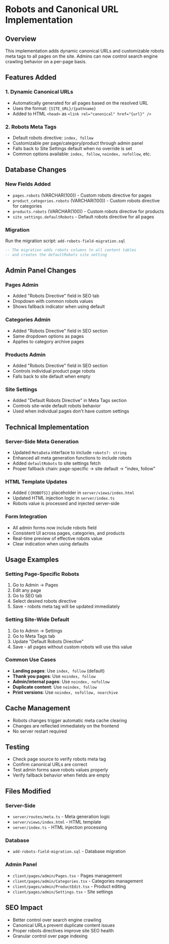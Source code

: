 # Robots and Canonical URL Implementation

## Overview
This implementation adds dynamic canonical URLs and customizable robots meta tags to all pages on the site. Admins can now control search engine crawling behavior on a per-page basis.

## Features Added

### 1. Dynamic Canonical URLs
- Automatically generated for all pages based on the resolved URL
- Uses the format: `{SITE_URL}/{pathname}`
- Added to HTML `<head>` as `<link rel="canonical" href="{url}" />`

### 2. Robots Meta Tags
- Default robots directive: `index, follow`
- Customizable per page/category/product through admin panel
- Falls back to Site Settings default when no override is set
- Common options available: `index, follow`, `noindex, nofollow`, etc.

## Database Changes

### New Fields Added
- `pages.robots` (VARCHAR(100)) - Custom robots directive for pages
- `product_categories.robots` (VARCHAR(100)) - Custom robots directive for categories  
- `products.robots` (VARCHAR(100)) - Custom robots directive for products
- `site_settings.defaultRobots` - Default robots directive for all pages

### Migration
Run the migration script: `add-robots-field-migration.sql`

```sql
-- The migration adds robots columns to all content tables
-- and creates the defaultRobots site setting
```

## Admin Panel Changes

### Pages Admin
- Added "Robots Directive" field in SEO tab
- Dropdown with common robots values
- Shows fallback indicator when using default

### Categories Admin  
- Added "Robots Directive" field in SEO section
- Same dropdown options as pages
- Applies to category archive pages

### Products Admin
- Added "Robots Directive" field in SEO section
- Controls individual product page robots
- Falls back to site default when empty

### Site Settings
- Added "Default Robots Directive" in Meta Tags section
- Controls site-wide default robots behavior
- Used when individual pages don't have custom settings

## Technical Implementation

### Server-Side Meta Generation
- Updated `MetaData` interface to include `robots?: string`
- Enhanced all meta generation functions to include robots
- Added `defaultRobots` to site settings fetch
- Proper fallback chain: page-specific → site default → "index, follow"

### HTML Template Updates
- Added `{{ROBOTS}}` placeholder in `server/views/index.html`
- Updated HTML injection logic in `server/index.ts`
- Robots value is processed and injected server-side

### Form Integration
- All admin forms now include robots field
- Consistent UI across pages, categories, and products
- Real-time preview of effective robots value
- Clear indication when using defaults

## Usage Examples

### Setting Page-Specific Robots
1. Go to Admin → Pages
2. Edit any page
3. Go to SEO tab
4. Select desired robots directive
5. Save - robots meta tag will be updated immediately

### Setting Site-Wide Default
1. Go to Admin → Settings
2. Go to Meta Tags tab
3. Update "Default Robots Directive"
4. Save - all pages without custom robots will use this value

### Common Use Cases
- **Landing pages**: Use `index, follow` (default)
- **Thank you pages**: Use `noindex, follow`
- **Admin/internal pages**: Use `noindex, nofollow`
- **Duplicate content**: Use `noindex, follow`
- **Print versions**: Use `noindex, nofollow, noarchive`

## Cache Management
- Robots changes trigger automatic meta cache clearing
- Changes are reflected immediately on the frontend
- No server restart required

## Testing
- Check page source to verify robots meta tag
- Confirm canonical URLs are correct
- Test admin forms save robots values properly
- Verify fallback behavior when fields are empty

## Files Modified

### Server-Side
- `server/routes/meta.ts` - Meta generation logic
- `server/views/index.html` - HTML template  
- `server/index.ts` - HTML injection processing

### Database
- `add-robots-field-migration.sql` - Database migration

### Admin Panel
- `client/pages/admin/Pages.tsx` - Pages management
- `client/pages/admin/Categories.tsx` - Categories management
- `client/pages/admin/ProductEdit.tsx` - Product editing
- `client/pages/admin/Settings.tsx` - Site settings

## SEO Impact
- Better control over search engine crawling
- Canonical URLs prevent duplicate content issues
- Proper robots directives improve site SEO health
- Granular control over page indexing
